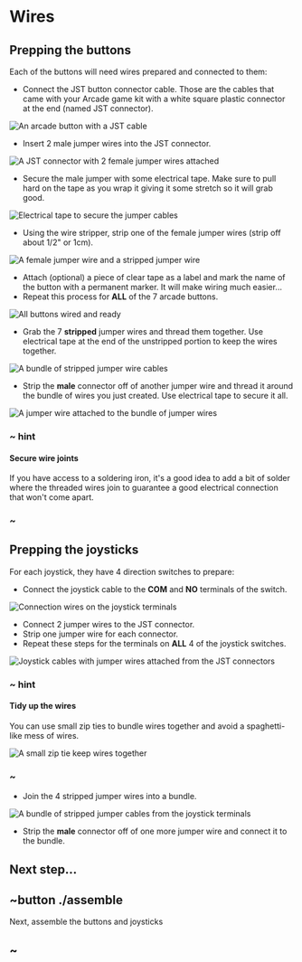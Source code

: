 # Wires

## Prepping the buttons

Each of the buttons will need wires prepared and connected to them: 

* Connect the JST button connector cable. Those are the cables that came with your Arcade game kit with a white square plastic connector at the end (named JST connector).

![An arcade button with a JST cable](../../../static/hardware/raspberry-pi/cardboard-control-panel/button.jpg)

* Insert 2 male jumper wires into the JST connector.

![A JST connector with 2 female jumper wires attached](../../../static/hardware/raspberry-pi/cardboard-control-panel/headers.jpg)

* Secure the male jumper with some electrical tape. Make sure to pull hard on the tape as you wrap it giving it some stretch so it will grab good.

![Electrical tape to secure the jumper cables](../../../static/hardware/raspberry-pi/cardboard-control-panel/headerstape.jpg)

* Using the wire stripper, strip one of the female jumper wires (strip off about 1/2" or 1cm).

![A female jumper wire and a stripped jumper wire](../../../static/hardware/raspberry-pi/cardboard-control-panel/strip.jpg)

* Attach (optional) a piece of clear tape as a label and mark the name of the button with a permanent marker. It will make wiring much easier...
* Repeat this process for **ALL** of the 7 arcade buttons.

![All buttons wired and ready](../../../static/hardware/raspberry-pi/cardboard-control-panel/allwires.jpg)

* Grab the 7 **stripped** jumper wires and thread them together. Use electrical tape at the end of the unstripped portion to keep the wires together.

![A bundle of stripped jumper wire cables](../../../static/hardware/raspberry-pi/cardboard-control-panel/bundle.jpg)

* Strip the **male** connector off of another jumper wire and thread it around the bundle of wires you just created. Use electrical tape to secure it all.

![A jumper wire attached to the bundle of jumper wires](../../../static/hardware/raspberry-pi/cardboard-control-panel/gndwire.jpg)

### ~ hint

#### Secure wire joints

If you have access to a soldering iron, it's a good idea to add a bit of solder where the threaded wires join to guarantee a good electrical connection that won't come apart.

### ~

## Prepping the joysticks

For each joystick, they have 4 direction switches to prepare:

* Connect the joystick cable to the **COM** and **NO** terminals of the switch.

![Connection wires on the joystick terminals](../../../static/hardware/raspberry-pi/cardboard-control-panel/joystick.jpg)

* Connect 2 jumper wires to the JST connector.
* Strip one jumper wire for each connector.
* Repeat these steps for the terminals on **ALL** 4 of the joystick switches.

![Joystick cables with jumper wires attached from the JST connectors](../../../static/hardware/raspberry-pi/cardboard-control-panel/joystickconnectors.jpg)

### ~ hint

#### Tidy up the wires

You can use small zip ties to bundle wires together and avoid a spaghetti-like mess of wires.

![A small zip tie keep wires together](../../../static/hardware/raspberry-pi/cardboard-control-panel/joystickzip.jpg)

### ~

* Join the 4 stripped jumper wires into a bundle.

![A bundle of stripped jumper cables from the joystick terminals](../../../static/hardware/raspberry-pi/cardboard-control-panel/joystickbundle.jpg)

* Strip the **male** connector off of one more jumper wire and connect it to the bundle.

## Next step...

## ~button ./assemble

Next, assemble the buttons and joysticks

## ~
